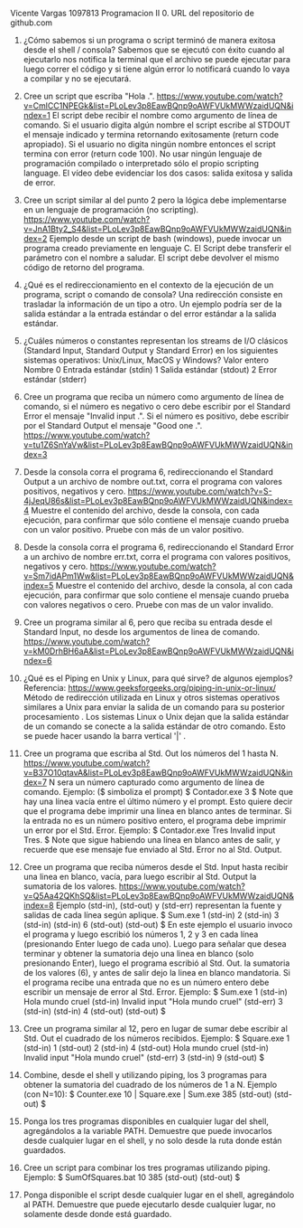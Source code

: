 Vicente Vargas
1097813
Programacion II
0. URL del repositorio de github.com

1. ¿Cómo sabemos si un programa o script terminó de manera exitosa desde el shell / consola?
Sabemos que se ejecutó con éxito cuando al ejecutarlo nos notifica la terminal que el archivo se puede ejecutar para luego correr el código y si tiene algún error lo notificará cuando lo vaya a compilar y no se ejecutará. 

2. Cree un script que escriba "Hola <nombre>.". https://www.youtube.com/watch?v=CmlCC1NPEGk&list=PLoLev3p8EawBQnp9oAWFVUkMWWzaidUQN&index=1
El script debe recibir el nombre como argumento de línea de comando. Si el usuario digita algún nombre el script escribe al STDOUT el mensaje indicado y termina retornando exitosamente (return code apropiado). Si el usuario no digita ningún nombre entonces el script termina con error (return code 100). No usar ningún lenguaje de programación compilado o interpretado sólo el propio scripting language. El vídeo debe evidenciar los dos casos: salida exitosa y salida de error.

3. Cree un script similar al del punto 2 pero la lógica debe implementarse en un lenguaje de programación (no scripting).
https://www.youtube.com/watch?v=JnA1Bty2_S4&list=PLoLev3p8EawBQnp9oAWFVUkMWWzaidUQN&index=2
Ejemplo desde un script de bash (windows), puede invocar un programa creado previamente en lenguaje C. El Script debe transferir el parámetro con el nombre a saludar. El script debe devolver el mismo código de retorno del programa.


4. ¿Qué es el redireccionamiento en el contexto de la ejecución de un programa, script o comando de consola?
Una redirección consiste en trasladar la información de un tipo a otro. Un ejemplo podría ser de la salida estándar a la entrada estándar o del error estándar a la salida estándar.
5. ¿Cuáles números o constantes representan los streams de I/O clásicos (Standard Input, Standard Output y Standard Error) en los siguientes sistemas operativos: Unix/Linux, MacOS y Windows?
Valor entero
Nombre
0
Entrada estándar (stdin)
1
Salida estándar (stdout)
2
Error estándar (stderr)

6. Cree un programa que reciba un número como argumento de línea de comando, si el número es negativo o cero debe escribir por el Standard Error el mensaje "Invalid input <numero>.". Si el número es positivo, debe escribir por el Standard Output el mensaje "Good one <numero>.".
https://www.youtube.com/watch?v=tu1Z6SnYaVw&list=PLoLev3p8EawBQnp9oAWFVUkMWWzaidUQN&index=3

7. Desde la consola corra el programa 6, redireccionando el Standard Output a un archivo de nombre out.txt, corra el programa con valores positivos, negativos y cero.
https://www.youtube.com/watch?v=S-4jJeqU86s&list=PLoLev3p8EawBQnp9oAWFVUkMWWzaidUQN&index=4
Muestre el contenido del archivo, desde la consola, con cada ejecución, para confirmar que sólo contiene el mensaje cuando prueba con un valor positivo. Pruebe con más de un valor positivo.

8. Desde la consola corra el programa 6, redireccionando el Standard Error a un archivo de nombre err.txt, corra el programa con valores positivos, negativos y cero.
https://www.youtube.com/watch?v=Sm7idAPm1Ww&list=PLoLev3p8EawBQnp9oAWFVUkMWWzaidUQN&index=5
Muestre el contenido del archivo, desde la consola, al con cada ejecución, para confirmar que solo contiene el mensaje cuando prueba con valores negativos o cero. Pruebe con mas de un valor invalido.

9. Cree un programa similar al 6, pero que reciba su entrada desde el Standard Input, no desde los argumentos de linea de comando.
https://www.youtube.com/watch?v=kM0DrhBH6aA&list=PLoLev3p8EawBQnp9oAWFVUkMWWzaidUQN&index=6

10. ¿Qué es el Piping en Unix y Linux, para qué sirve? de algunos ejemplos? Referencia: https://www.geeksforgeeks.org/piping-in-unix-or-linux/
Método de redirección utilizada en Linux y otros sistemas operativos similares a Unix para enviar la salida de un comando para su posterior procesamiento . Los sistemas Linux o Unix dejan que la salida estándar de un comando se conecte a la salida estándar de otro comando. Esto se puede hacer usando la barra vertical '|' .


11. Cree un programa que escriba al Std. Out los números del 1 hasta N.
https://www.youtube.com/watch?v=B37O10qtavA&list=PLoLev3p8EawBQnp9oAWFVUkMWWzaidUQN&index=7
N sera un número capturado como argumento de línea de comando. Ejemplo: ($ simboliza el prompt)
$ Contador.exe 3
$
Note que hay una línea vacía entre el último número y el prompt. Esto quiere decir que el programa debe imprimir una línea en blanco antes de terminar. Si la entrada no es un número positivo entero, el programa debe imprimir un error por el Std. Error. Ejemplo:
$ Contador.exe Tres
Invalid input Tres.
$ Note que sigue habiendo una línea en blanco antes de salir, y recuerde que ese mensaje fue enviado al Std. Error no al Std. Output.

12. Cree un programa que reciba números desde el Std. Input hasta recibir una linea en blanco, vacía, para luego escribir al Std. Output la sumatoria de los valores.
https://www.youtube.com/watch?v=Q5Aa42QKhSQ&list=PLoLev3p8EawBQnp9oAWFVUkMWWzaidUQN&index=8
Ejemplo (std-in), (std-out) y (std-err) representan la fuente y salidas de cada línea según aplique.
$ Sum.exe
1 (std-in)
2 (std-in)
3 (std-in)
(std-in)
6 (std-out)
(std-out)
$
En este ejemplo el usuario invoco el programa y luego escribió los números 1, 2 y 3 en cada línea (presionando Enter luego de cada uno). Luego para señalar que desea terminar y obtener la sumatoria dejo una linea en blanco (solo presionando Enter), luego el programa escribió al Std. Out. la sumatoria de los valores (6), y antes de salir dejo la linea en blanco mandatoria.
Si el programa recibe una entrada que no es un número entero debe escribir un mensaje de error al Std. Error. Ejemplo:
$ Sum.exe
1 (std-in)
Hola mundo cruel (std-in)
Invalid input "Hola mundo cruel" (std-err)
3 (std-in)
(std-in)
4 (std-out)
(std-out)
$

13. Cree un programa similar al 12, pero en lugar de sumar debe escribir al Std. Out el cuadrado de los números recibidos.
Ejemplo:
$ Square.exe
1 (std-in)
1 (std-out)
2 (std-in)
4 (std-out)
Hola mundo cruel (std-in)
Invalid input "Hola mundo cruel" (std-err)
3 (std-in)
9 (std-out)
$
14. Combine, desde el shell y utilizando piping, los 3 programas para obtener la sumatoria del cuadrado de los números de 1 a N.
Ejemplo (con N=10):
$ Counter.exe 10 | Square.exe | Sum.exe
385 (std-out)
(std-out)
$

15. Ponga los tres programas disponibles en cualquier lugar del shell, agregándolos a la variable PATH. Demuestre que puede invocarlos desde cualquier lugar en el shell, y no solo desde la ruta donde están guardados.

16. Cree un script para combinar los tres programas utilizando piping.
Ejemplo:
$ SumOfSquares.bat 10
385 (std-out)
(std-out)
$

17. Ponga disponible el script desde cualquier lugar en el shell, agregándolo al PATH. Demuestre que puede ejecutarlo desde cualquier lugar, no solamente desde donde está guardado.
